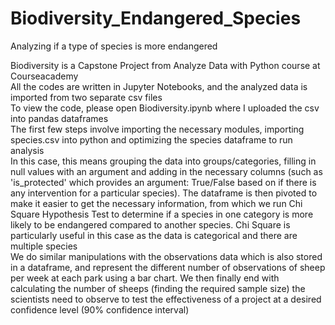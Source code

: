 # Biodiversity_Endangered_Species
Analyzing if a type of species is more endangered 

Biodiversity is a Capstone Project from Analyze Data with Python course at Courseacademy <br/>
All the codes are written in Jupyter Notebooks, and the analyzed data is imported from two separate csv files <br/>
To view the code, please open Biodiversity.ipynb where I uploaded the csv into pandas dataframes <br/>
The first few steps involve importing the necessary modules, importing species.csv into python and optimizing the species dataframe to run analysis <br/>
In this case, this means grouping the data into groups/categories, filling in null values with an argument and adding in the necessary columns (such as 'is_protected' which provides an argument: True/False based on if there is any intervention for a particular species). The dataframe is then pivoted to make it easier to get the necessary information, from which we run Chi Square Hypothesis Test to determine if a species in one category is more likely to be endangered compared to another species. Chi Square is particularly useful in this case as the data is categorical and there are multiple species <br/>
We do similar manipulations with the observations data which is also stored in a dataframe, and represent the different number of observations of sheep per week at each park using a bar chart. We then finally end with calculating the number of sheeps (finding the required sample size) the scientists need to observe to test the effectiveness of a project at a desired confidence level (90% confidence interval)
